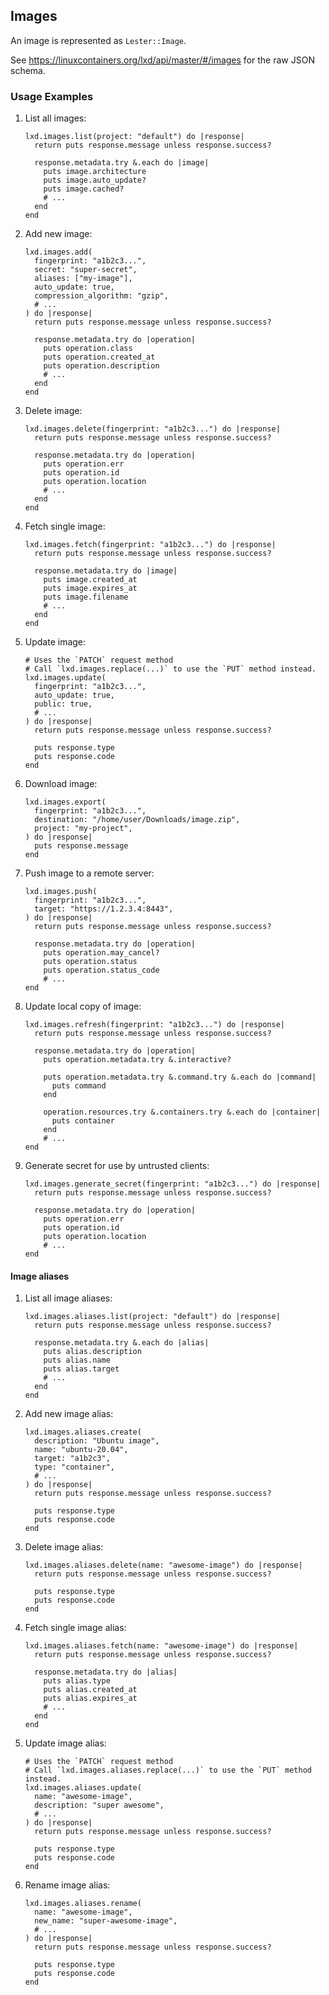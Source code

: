 ## Images

An image is represented as `Lester::Image`.

See <https://linuxcontainers.org/lxd/api/master/#/images> for the raw JSON schema.

### Usage Examples

1. List all images:

   ```crystal
   lxd.images.list(project: "default") do |response|
     return puts response.message unless response.success?

     response.metadata.try &.each do |image|
       puts image.architecture
       puts image.auto_update?
       puts image.cached?
       # ...
     end
   end
   ```

1. Add new image:

   ```crystal
   lxd.images.add(
     fingerprint: "a1b2c3...",
     secret: "super-secret",
     aliases: ["my-image"],
     auto_update: true,
     compression_algorithm: "gzip",
     # ...
   ) do |response|
     return puts response.message unless response.success?

     response.metadata.try do |operation|
       puts operation.class
       puts operation.created_at
       puts operation.description
       # ...
     end
   end
   ```

1. Delete image:

   ```crystal
   lxd.images.delete(fingerprint: "a1b2c3...") do |response|
     return puts response.message unless response.success?

     response.metadata.try do |operation|
       puts operation.err
       puts operation.id
       puts operation.location
       # ...
     end
   end
   ```

1. Fetch single image:

   ```crystal
   lxd.images.fetch(fingerprint: "a1b2c3...") do |response|
     return puts response.message unless response.success?

     response.metadata.try do |image|
       puts image.created_at
       puts image.expires_at
       puts image.filename
       # ...
     end
   end
   ```

1. Update image:

   ```crystal
   # Uses the `PATCH` request method
   # Call `lxd.images.replace(...)` to use the `PUT` method instead.
   lxd.images.update(
     fingerprint: "a1b2c3...",
     auto_update: true,
     public: true,
     # ...
   ) do |response|
     return puts response.message unless response.success?

     puts response.type
     puts response.code
   end
   ```

1. Download image:

   ```crystal
   lxd.images.export(
     fingerprint: "a1b2c3...",
     destination: "/home/user/Downloads/image.zip",
     project: "my-project",
   ) do |response|
     puts response.message
   end
   ```

1. Push image to a remote server:

   ```crystal
   lxd.images.push(
     fingerprint: "a1b2c3...",
     target: "https://1.2.3.4:8443",
   ) do |response|
     return puts response.message unless response.success?

     response.metadata.try do |operation|
       puts operation.may_cancel?
       puts operation.status
       puts operation.status_code
       # ...
   end
   ```

1. Update local copy of image:

   ```crystal
   lxd.images.refresh(fingerprint: "a1b2c3...") do |response|
     return puts response.message unless response.success?

     response.metadata.try do |operation|
       puts operation.metadata.try &.interactive?

       puts operation.metadata.try &.command.try &.each do |command|
         puts command
       end
       
       operation.resources.try &.containers.try &.each do |container|
         puts container
       end
       # ...
   end
   ```

1. Generate secret for use by untrusted clients:

   ```crystal
   lxd.images.generate_secret(fingerprint: "a1b2c3...") do |response|
     return puts response.message unless response.success?

     response.metadata.try do |operation|
       puts operation.err
       puts operation.id
       puts operation.location
       # ...
   end
   ```

#### Image aliases

1. List all image aliases:

   ```crystal
   lxd.images.aliases.list(project: "default") do |response|
     return puts response.message unless response.success?

     response.metadata.try &.each do |alias|
       puts alias.description
       puts alias.name
       puts alias.target
       # ...
     end
   end
   ```

1. Add new image alias:

   ```crystal
   lxd.images.aliases.create(
     description: "Ubuntu image",
     name: "ubuntu-20.04",
     target: "a1b2c3",
     type: "container",
     # ...
   ) do |response|
     return puts response.message unless response.success?

     puts response.type
     puts response.code
   end
   ```

1. Delete image alias:

   ```crystal
   lxd.images.aliases.delete(name: "awesome-image") do |response|
     return puts response.message unless response.success?

     puts response.type
     puts response.code
   end
   ```

1. Fetch single image alias:

   ```crystal
   lxd.images.aliases.fetch(name: "awesome-image") do |response|
     return puts response.message unless response.success?

     response.metadata.try do |alias|
       puts alias.type
       puts alias.created_at
       puts alias.expires_at
       # ...
     end
   end
   ```

1. Update image alias:

   ```crystal
   # Uses the `PATCH` request method
   # Call `lxd.images.aliases.replace(...)` to use the `PUT` method instead.
   lxd.images.aliases.update(
     name: "awesome-image",
     description: "super awesome",
     # ...
   ) do |response|
     return puts response.message unless response.success?

     puts response.type
     puts response.code
   end
   ```

1. Rename image alias:

   ```crystal
   lxd.images.aliases.rename(
     name: "awesome-image",
     new_name: "super-awesome-image",
     # ...
   ) do |response|
     return puts response.message unless response.success?

     puts response.type
     puts response.code
   end
   ```

